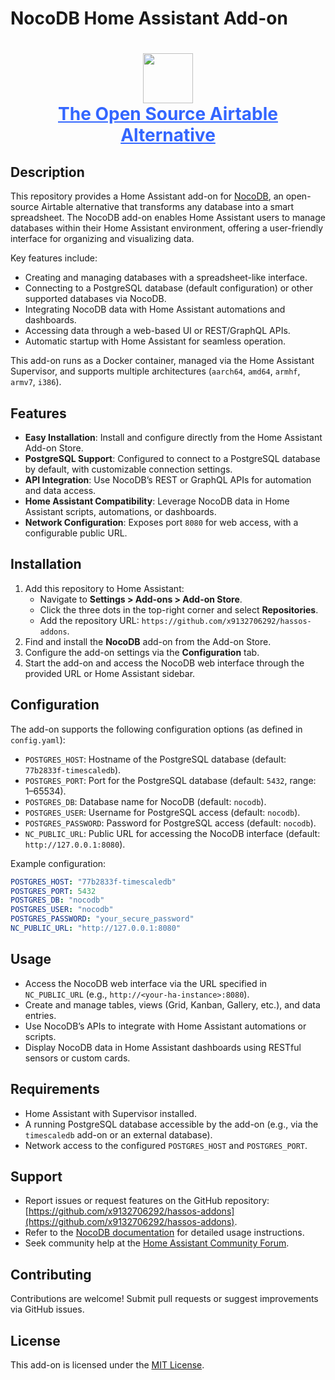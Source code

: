 # NocoDB Home Assistant Add-on
<h1 align="center" style="border-bottom: none">
    <div>
        <a style="color:#36f" href="https://www.nocodb.com">
            <img src="/packages/nc-gui/assets/img/brand/nocodb-full.png" height="80" />
            <br>
    The Open Source Airtable Alternative 
        </a>
        <br>
    </div>
</h1>

## Description
This repository provides a Home Assistant add-on for [NocoDB](https://www.nocodb.com/), an open-source Airtable alternative that transforms any database into a smart spreadsheet. The NocoDB add-on enables Home Assistant users to manage databases within their Home Assistant environment, offering a user-friendly interface for organizing and visualizing data.

Key features include:
- Creating and managing databases with a spreadsheet-like interface.
- Connecting to a PostgreSQL database (default configuration) or other supported databases via NocoDB.
- Integrating NocoDB data with Home Assistant automations and dashboards.
- Accessing data through a web-based UI or REST/GraphQL APIs.
- Automatic startup with Home Assistant for seamless operation.

This add-on runs as a Docker container, managed via the Home Assistant Supervisor, and supports multiple architectures (`aarch64`, `amd64`, `armhf`, `armv7`, `i386`).

## Features
- **Easy Installation**: Install and configure directly from the Home Assistant Add-on Store.
- **PostgreSQL Support**: Configured to connect to a PostgreSQL database by default, with customizable connection settings.
- **API Integration**: Use NocoDB’s REST or GraphQL APIs for automation and data access.
- **Home Assistant Compatibility**: Leverage NocoDB data in Home Assistant scripts, automations, or dashboards.
- **Network Configuration**: Exposes port `8080` for web access, with a configurable public URL.

## Installation
1. Add this repository to Home Assistant:
   - Navigate to **Settings > Add-ons > Add-on Store**.
   - Click the three dots in the top-right corner and select **Repositories**.
   - Add the repository URL: `https://github.com/x9132706292/hassos-addons`.
2. Find and install the **NocoDB** add-on from the Add-on Store.
3. Configure the add-on settings via the **Configuration** tab.
4. Start the add-on and access the NocoDB web interface through the provided URL or Home Assistant sidebar.

## Configuration
The add-on supports the following configuration options (as defined in `config.yaml`):
- `POSTGRES_HOST`: Hostname of the PostgreSQL database (default: `77b2833f-timescaledb`).
- `POSTGRES_PORT`: Port for the PostgreSQL database (default: `5432`, range: 1–65534).
- `POSTGRES_DB`: Database name for NocoDB (default: `nocodb`).
- `POSTGRES_USER`: Username for PostgreSQL access (default: `nocodb`).
- `POSTGRES_PASSWORD`: Password for PostgreSQL access (default: `nocodb`).
- `NC_PUBLIC_URL`: Public URL for accessing the NocoDB interface (default: `http://127.0.0.1:8080`).

Example configuration:
```yaml
POSTGRES_HOST: "77b2833f-timescaledb"
POSTGRES_PORT: 5432
POSTGRES_DB: "nocodb"
POSTGRES_USER: "nocodb"
POSTGRES_PASSWORD: "your_secure_password"
NC_PUBLIC_URL: "http://127.0.0.1:8080"
```

## Usage
- Access the NocoDB web interface via the URL specified in `NC_PUBLIC_URL` (e.g., `http://<your-ha-instance>:8080`).
- Create and manage tables, views (Grid, Kanban, Gallery, etc.), and data entries.
- Use NocoDB’s APIs to integrate with Home Assistant automations or scripts.
- Display NocoDB data in Home Assistant dashboards using RESTful sensors or custom cards.

## Requirements
- Home Assistant with Supervisor installed.
- A running PostgreSQL database accessible by the add-on (e.g., via the `timescaledb` add-on or an external database).
- Network access to the configured `POSTGRES_HOST` and `POSTGRES_PORT`.

## Support
- Report issues or request features on the GitHub repository: [https://github.com/x9132706292/hassos-addons](https://github.com/x9132706292/hassos-addons).
- Refer to the [NocoDB documentation](https://docs.nocodb.com/) for detailed usage instructions.
- Seek community help at the [Home Assistant Community Forum](https://community.home-assistant.io/).

## Contributing
Contributions are welcome! Submit pull requests or suggest improvements via GitHub issues.

## License
This add-on is licensed under the [MIT License](LICENSE).
